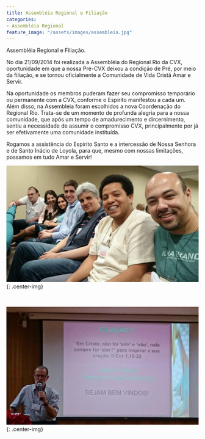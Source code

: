 ```yaml
---
title: Assembléia Regional e Filiação 
categories:
- Assembléia Regional
feature_image: "/assets/images/assembleia.jpg"
---
```


Assembléia Regional e Filiação.

<!-- more -->

No dia 21/09/2014 foi realizada a Assembléia do Regional Rio da CVX, oportunidade em que a nossa Pré-CVX deixou a condição de Pré, por meio da filiação, e se tornou oficialmente a Comunidade de Vida Cristã Amar e Servir.

Na oportunidade os membros puderam fazer seu compromisso temporário ou permanente com a CVX, conforme o Espírito manifestou a cada um. Além disso, na Assembleia foram escolhidos a nova Coordenação do Regional Rio. Trata-se de um momento de profunda alegria para a nossa comunidade, que após um tempo de amadurecimento e dircernimento, sentiu a necessidade de assumir o compromisso CVX, principalmente por já ser efetivamente uma comunidade instituída.

Rogamos a assistência do Espírito Santo e a intercessão de Nossa Senhora e de Santo Inácio de Loyola, para que, mesmo com nossas limitações, possamos em tudo Amar e Servir!

![Participantes da Assembléia](/assets/images/participantes-assembleia-2014.jpg){: .center-img}

<br>

![Pe. Paul Apresentação Filiação](/assets/images/pe-paul-apresentacao-filiacao.jpg){: .center-img}